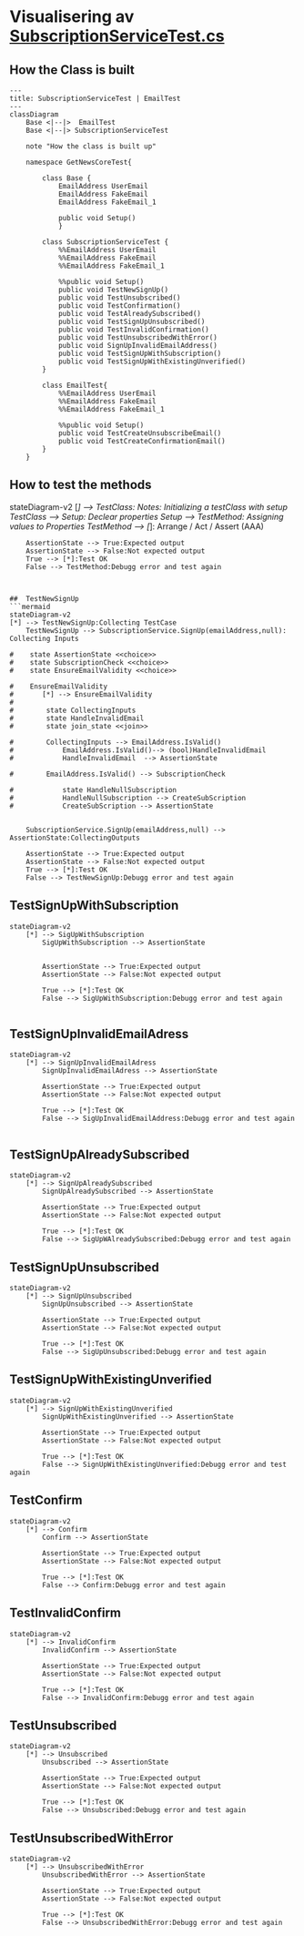 # Visualisering av [SubscriptionServiceTest.cs](../../GetNews.Core.Test/SubscriptionServiceTest.cs)


##  How the Class is built
```mermaid
---
title: SubscriptionServiceTest | EmailTest
---
classDiagram
    Base <|--|>  EmailTest
    Base <|--|> SubscriptionServiceTest

    note "How the class is built up"
    
    namespace GetNewsCoreTest{

        class Base {
            EmailAddress UserEmail
            EmailAddress FakeEmail
            EmailAddress FakeEmail_1
        
            public void Setup()
            }

        class SubscriptionServiceTest {
            %%EmailAddress UserEmail
            %%EmailAddress FakeEmail
            %%EmailAddress FakeEmail_1
        
            %%public void Setup()
            public void TestNewSignUp()
            public void TestUnsubscribed()
            public void TestConfirmation()
            public void TestAlreadySubscribed()
            public void TestSignUpUnsubscribed()
            public void TestInvalidConfirmation()
            public void TestUnsubscribedWithError()
            public void SignUpInvalidEmailAddress()
            public void TestSignUpWithSubscription()
            public void TestSignUpWithExistingUnverified()  
        }

        class EmailTest{
            %%EmailAddress UserEmail
            %%EmailAddress FakeEmail
            %%EmailAddress FakeEmail_1
        
            %%public void Setup()
            public void TestCreateUnsubscribeEmail()
            public void TestCreateConfirmationEmail()
        }
    }
```
## How to test the methods
stateDiagram-v2
    [*] --> TestClass: 
        Notes: Initializing a testClass with setup
            TestClass --> Setup: Declear properties
            Setup --> TestMethod: Assigning values to Properties 
        TestMethod --> [*]: Arrange / Act / Assert (AAA)

        AssertionState --> True:Expected output
        AssertionState --> False:Not expected output
        True --> [*]:Test OK
        False --> TestMethod:Debugg error and test again


```


##  TestNewSignUp
```mermaid
stateDiagram-v2
[*] --> TestNewSignUp:Collecting TestCase
    TestNewSignUp --> SubscriptionService.SignUp(emailAddress,null): Collecting Inputs
    
#    state AssertionState <<choice>>
#    state SubscriptionCheck <<choice>>
#    state EnsureEmailValidity <<choice>>

#    EnsureEmailValidity
#       [*] --> EnsureEmailValidity
#
#        state CollectingInputs
#        state HandleInvalidEmail
#        state join_state <<join>>

#        CollectingInputs --> EmailAddress.IsValid()
#            EmailAddress.IsValid()--> (bool)HandleInvalidEmail
#            HandleInvalidEmail  --> AssertionState

#        EmailAddress.IsValid() --> SubscriptionCheck
            
#            state HandleNullSubscription
#            HandleNullSubscription --> CreateSubScription
#            CreateSubScription --> AssertionState
        

    SubscriptionService.SignUp(emailAddress,null) --> AssertionState:CollectingOutputs
    
    AssertionState --> True:Expected output
    AssertionState --> False:Not expected output
    True --> [*]:Test OK
    False --> TestNewSignUp:Debugg error and test again
```
##  TestSignUpWithSubscription
```mermaid
stateDiagram-v2
    [*] --> SigUpWithSubscription
        SigUpWithSubscription --> AssertionState
        

        AssertionState --> True:Expected output
        AssertionState --> False:Not expected output
        
        True --> [*]:Test OK
        False --> SigUpWithSubscription:Debugg error and test again


```

##  TestSignUpInvalidEmailAdress
```mermaid
stateDiagram-v2
    [*] --> SignUpInvalidEmailAdress
        SignUpInvalidEmailAdress --> AssertionState
        
        AssertionState --> True:Expected output
        AssertionState --> False:Not expected output
        
        True --> [*]:Test OK
        False --> SigUpInvalidEmailAddress:Debugg error and test again


```

##  TestSignUpAlreadySubscribed
```mermaid
stateDiagram-v2
    [*] --> SignUpAlreadySubscribed
        SignUpAlreadySubscribed --> AssertionState
        
        AssertionState --> True:Expected output
        AssertionState --> False:Not expected output
        
        True --> [*]:Test OK
        False --> SigUpWAlreadySubscribed:Debugg error and test again

```

##  TestSignUpUnsubscribed
```mermaid
stateDiagram-v2
    [*] --> SignUpUnsubscribed
        SignUpUnsubscribed --> AssertionState
        
        AssertionState --> True:Expected output
        AssertionState --> False:Not expected output
        
        True --> [*]:Test OK
        False --> SigUpUnsubscribed:Debugg error and test again

```

##  TestSignUpWithExistingUnverified
```mermaid
stateDiagram-v2
    [*] --> SignUpWithExistingUnverified
        SignUpWithExistingUnverified --> AssertionState
        
        AssertionState --> True:Expected output
        AssertionState --> False:Not expected output
        
        True --> [*]:Test OK
        False --> SignUpWithExistingUnverified:Debugg error and test again

```

##  TestConfirm
```mermaid
stateDiagram-v2
    [*] --> Confirm
        Confirm --> AssertionState
        
        AssertionState --> True:Expected output
        AssertionState --> False:Not expected output
        
        True --> [*]:Test OK
        False --> Confirm:Debugg error and test again
```

##  TestInvalidConfirm
```mermaid
stateDiagram-v2
    [*] --> InvalidConfirm
        InvalidConfirm --> AssertionState
        
        AssertionState --> True:Expected output
        AssertionState --> False:Not expected output
        
        True --> [*]:Test OK
        False --> InvalidConfirm:Debugg error and test again
```

##  TestUnsubscribed
```mermaid
stateDiagram-v2
    [*] --> Unsubscribed
        Unsubscribed --> AssertionState
        
        AssertionState --> True:Expected output
        AssertionState --> False:Not expected output
        
        True --> [*]:Test OK
        False --> Unsubscribed:Debugg error and test again
```

##  TestUnsubscribedWithError
```mermaid
stateDiagram-v2
    [*] --> UnsubscribedWithError
        UnsubscribedWithError --> AssertionState
        
        AssertionState --> True:Expected output
        AssertionState --> False:Not expected output
        
        True --> [*]:Test OK
        False --> UnsubscribedWithError:Debugg error and test again
```